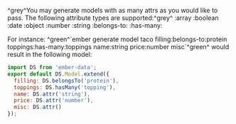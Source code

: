 ^grey^You may generate models with as many attrs as you would like to pass. The following attribute types are supported:^grey^
  <attr-name>
  <attr-name>:array
  <attr-name>:boolean
  <attr-name>:date
  <attr-name>:object
  <attr-name>:number
  <attr-name>:string
  <attr-name>:belongs-to:<model-name>
  <attr-name>:has-many:<model-name>

For instance: ^green^\`ember generate model taco filling:belongs-to:protein toppings:has-many:toppings name:string price:number misc\`^green^
would result in the following model:

```js
import DS from 'ember-data';
export default DS.Model.extend({
  filling: DS.belongsTo('protein'),
  toppings: DS.hasMany('topping'),
  name: DS.attr('string'),
  price: DS.attr('number'),
  misc: DS.attr()
});
```
